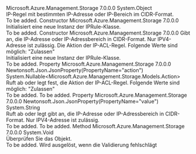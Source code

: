 <Type Name="IPRule" FullName="Microsoft.Azure.Management.Storage.Models.IPRule">
  <TypeSignature Language="C#" Value="public class IPRule" />
  <TypeSignature Language="ILAsm" Value=".class public auto ansi beforefieldinit IPRule extends System.Object" />
  <TypeSignature Language="DocId" Value="T:Microsoft.Azure.Management.Storage.Models.IPRule" />
  <TypeSignature Language="VB.NET" Value="Public Class IPRule" />
  <TypeSignature Language="F#" Value="type IPRule = class" />
  <AssemblyInfo>
    <AssemblyName>Microsoft.Azure.Management.Storage</AssemblyName>
    <AssemblyVersion>7.0.0.0</AssemblyVersion>
  </AssemblyInfo>
  <Base>
    <BaseTypeName>System.Object</BaseTypeName>
  </Base>
  <Interfaces />
  <Docs>
    <summary>
            IP-Regel mit bestimmten IP-Adresse oder IP-Bereich im CIDR-Format.
            </summary>
    <remarks>To be added.</remarks>
  </Docs>
  <Members>
    <Member MemberName=".ctor">
      <MemberSignature Language="C#" Value="public IPRule ();" />
      <MemberSignature Language="ILAsm" Value=".method public hidebysig specialname rtspecialname instance void .ctor() cil managed" />
      <MemberSignature Language="DocId" Value="M:Microsoft.Azure.Management.Storage.Models.IPRule.#ctor" />
      <MemberSignature Language="VB.NET" Value="Public Sub New ()" />
      <MemberType>Constructor</MemberType>
      <AssemblyInfo>
        <AssemblyName>Microsoft.Azure.Management.Storage</AssemblyName>
        <AssemblyVersion>7.0.0.0</AssemblyVersion>
      </AssemblyInfo>
      <Parameters />
      <Docs>
        <summary>
            Initialisiert eine neue Instanz der IPRule-Klasse.
            </summary>
        <remarks>To be added.</remarks>
      </Docs>
    </Member>
    <Member MemberName=".ctor">
      <MemberSignature Language="C#" Value="public IPRule (string iPAddressOrRange, Nullable&lt;Microsoft.Azure.Management.Storage.Models.Action&gt; action = null);" />
      <MemberSignature Language="ILAsm" Value=".method public hidebysig specialname rtspecialname instance void .ctor(string iPAddressOrRange, valuetype System.Nullable`1&lt;valuetype Microsoft.Azure.Management.Storage.Models.Action&gt; action) cil managed" />
      <MemberSignature Language="DocId" Value="M:Microsoft.Azure.Management.Storage.Models.IPRule.#ctor(System.String,System.Nullable{Microsoft.Azure.Management.Storage.Models.Action})" />
      <MemberSignature Language="VB.NET" Value="Public Sub New (iPAddressOrRange As String, Optional action As Nullable(Of Action) = null)" />
      <MemberSignature Language="F#" Value="new Microsoft.Azure.Management.Storage.Models.IPRule : string * Nullable&lt;Microsoft.Azure.Management.Storage.Models.Action&gt; -&gt; Microsoft.Azure.Management.Storage.Models.IPRule" Usage="new Microsoft.Azure.Management.Storage.Models.IPRule (iPAddressOrRange, action)" />
      <MemberType>Constructor</MemberType>
      <AssemblyInfo>
        <AssemblyName>Microsoft.Azure.Management.Storage</AssemblyName>
        <AssemblyVersion>7.0.0.0</AssemblyVersion>
      </AssemblyInfo>
      <Parameters>
        <Parameter Name="iPAddressOrRange" Type="System.String" />
        <Parameter Name="action" Type="System.Nullable&lt;Microsoft.Azure.Management.Storage.Models.Action&gt;" />
      </Parameters>
      <Docs>
        <param name="iPAddressOrRange">Gibt an, die IP-Adresse oder IP-Adressbereich in CIDR-Format. Nur IPV4-Adresse ist zulässig.</param>
        <param name="action">Die Aktion der IP-ACL-Regel. Folgende Werte sind möglich: "Zulassen"</param>
        <summary>
            Initialisiert eine neue Instanz der IPRule-Klasse.
            </summary>
        <remarks>To be added.</remarks>
      </Docs>
    </Member>
    <Member MemberName="Action">
      <MemberSignature Language="C#" Value="public Nullable&lt;Microsoft.Azure.Management.Storage.Models.Action&gt; Action { get; set; }" />
      <MemberSignature Language="ILAsm" Value=".property instance valuetype System.Nullable`1&lt;valuetype Microsoft.Azure.Management.Storage.Models.Action&gt; Action" />
      <MemberSignature Language="DocId" Value="P:Microsoft.Azure.Management.Storage.Models.IPRule.Action" />
      <MemberSignature Language="VB.NET" Value="Public Property Action As Nullable(Of Action)" />
      <MemberSignature Language="F#" Value="member this.Action : Nullable&lt;Microsoft.Azure.Management.Storage.Models.Action&gt; with get, set" Usage="Microsoft.Azure.Management.Storage.Models.IPRule.Action" />
      <MemberType>Property</MemberType>
      <AssemblyInfo>
        <AssemblyName>Microsoft.Azure.Management.Storage</AssemblyName>
        <AssemblyVersion>7.0.0.0</AssemblyVersion>
      </AssemblyInfo>
      <Attributes>
        <Attribute>
          <AttributeName>Newtonsoft.Json.JsonProperty(PropertyName="action")</AttributeName>
        </Attribute>
      </Attributes>
      <ReturnValue>
        <ReturnType>System.Nullable&lt;Microsoft.Azure.Management.Storage.Models.Action&gt;</ReturnType>
      </ReturnValue>
      <Docs>
        <summary>
            Ruft ab oder legt fest, die Aktion der IP-ACL-Regel. Folgende Werte sind möglich: "Zulassen"
            </summary>
        <value>To be added.</value>
        <remarks>To be added.</remarks>
      </Docs>
    </Member>
    <Member MemberName="IPAddressOrRange">
      <MemberSignature Language="C#" Value="public string IPAddressOrRange { get; set; }" />
      <MemberSignature Language="ILAsm" Value=".property instance string IPAddressOrRange" />
      <MemberSignature Language="DocId" Value="P:Microsoft.Azure.Management.Storage.Models.IPRule.IPAddressOrRange" />
      <MemberSignature Language="VB.NET" Value="Public Property IPAddressOrRange As String" />
      <MemberSignature Language="F#" Value="member this.IPAddressOrRange : string with get, set" Usage="Microsoft.Azure.Management.Storage.Models.IPRule.IPAddressOrRange" />
      <MemberType>Property</MemberType>
      <AssemblyInfo>
        <AssemblyName>Microsoft.Azure.Management.Storage</AssemblyName>
        <AssemblyVersion>7.0.0.0</AssemblyVersion>
      </AssemblyInfo>
      <Attributes>
        <Attribute>
          <AttributeName>Newtonsoft.Json.JsonProperty(PropertyName="value")</AttributeName>
        </Attribute>
      </Attributes>
      <ReturnValue>
        <ReturnType>System.String</ReturnType>
      </ReturnValue>
      <Docs>
        <summary>
            Ruft ab oder legt gibt an, die IP-Adresse oder IP-Adressbereich in CIDR-Format. Nur IPV4-Adresse ist zulässig.
            </summary>
        <value>To be added.</value>
        <remarks>To be added.</remarks>
      </Docs>
    </Member>
    <Member MemberName="Validate">
      <MemberSignature Language="C#" Value="public virtual void Validate ();" />
      <MemberSignature Language="ILAsm" Value=".method public hidebysig newslot virtual instance void Validate() cil managed" />
      <MemberSignature Language="DocId" Value="M:Microsoft.Azure.Management.Storage.Models.IPRule.Validate" />
      <MemberSignature Language="VB.NET" Value="Public Overridable Sub Validate ()" />
      <MemberSignature Language="F#" Value="abstract member Validate : unit -&gt; unit&#xA;override this.Validate : unit -&gt; unit" Usage="iPRule.Validate " />
      <MemberType>Method</MemberType>
      <AssemblyInfo>
        <AssemblyName>Microsoft.Azure.Management.Storage</AssemblyName>
        <AssemblyVersion>7.0.0.0</AssemblyVersion>
      </AssemblyInfo>
      <ReturnValue>
        <ReturnType>System.Void</ReturnType>
      </ReturnValue>
      <Parameters />
      <Docs>
        <summary>
            Überprüfen Sie das Objekt.
            </summary>
        <remarks>To be added.</remarks>
        <exception cref="T:Microsoft.Rest.ValidationException">
            Wird ausgelöst, wenn die Validierung fehlschlägt
            </exception>
      </Docs>
    </Member>
  </Members>
</Type>